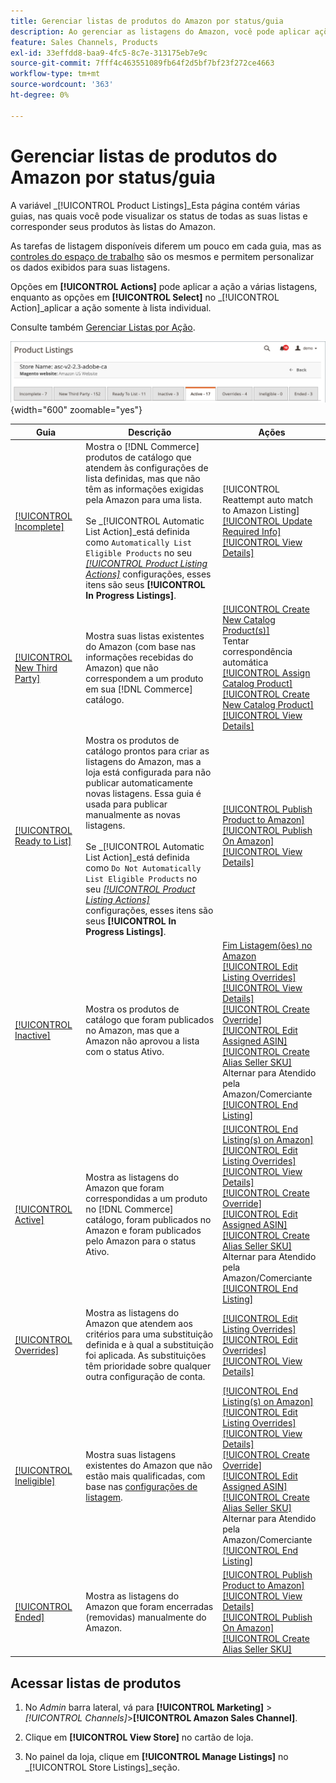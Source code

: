 ```yaml
---
title: Gerenciar listas de produtos do Amazon por status/guia
description: Ao gerenciar as listagens do Amazon, você pode aplicar ações às suas listagens de acordo com o status.
feature: Sales Channels, Products
exl-id: 33effdd8-baa9-4fc5-8c7e-313175eb7e9c
source-git-commit: 7fff4c463551089fb64f2d5bf7bf23f272ce4663
workflow-type: tm+mt
source-wordcount: '363'
ht-degree: 0%

---
```


# Gerenciar listas de produtos do Amazon por status/guia

A variável _[!UICONTROL Product Listings]_Esta página contém várias guias, nas quais você pode visualizar os status de todas as suas listas e corresponder seus produtos às listas do Amazon.

As tarefas de listagem disponíveis diferem um pouco em cada guia, mas as [controles do espaço de trabalho](./workspace-controls.md) são os mesmos e permitem personalizar os dados exibidos para suas listagens.

Opções em **[!UICONTROL Actions]** pode aplicar a ação a várias listagens, enquanto as opções em **[!UICONTROL Select]** no _[!UICONTROL Action]_aplicar a ação somente à lista individual.

Consulte também [Gerenciar Listas por Ação](./managing-listings-by-action.md).

![Guias Listas de produtos](assets/amazon-product-listings-tabs.png){width="600" zoomable="yes"}

| Guia | Descrição | Ações |
|---------------------------------------------------------------|------------------------------------------------------------------------------------------------------------------------------------------------------------------------------------------------------------------------------------------------------------------------------------------------------------------------------------------------------------------------------------------------------------------------------------------------------------|-----------------------------------------------------------------------------------------------------------------------------------------------------------------------------------------------------------------------------------------------------------------------------------------------------------------------------------------------------------------------------------------------------------------------------------------------------------------------------------------------------------------------------------------|
| [[!UICONTROL Incomplete]](./incomplete-listings.md) | Mostra o [!DNL Commerce] produtos de catálogo que atendem às configurações de lista definidas, mas que não têm as informações exigidas pela Amazon para uma lista.<br><br>Se _[!UICONTROL Automatic List Action]_está definida como `Automatically List Eligible Products` no seu [_[!UICONTROL Product Listing Actions]_](./product-listing-actions.md) configurações, esses itens são seus **[!UICONTROL In Progress Listings]**. | [!UICONTROL Reattempt auto match to Amazon Listing]<br>[[!UICONTROL Update Required Info]](./amazon-manually-update-incomplete-listing.md)<br>[[!UICONTROL View Details]](./product-listing-details.md) |
| [[!UICONTROL New Third Party]](./new-third-party-listings.md) | Mostra suas listas existentes do Amazon (com base nas informações recebidas do Amazon) que não correspondem a um produto em sua [!DNL Commerce] catálogo. | [[!UICONTROL Create New Catalog Product(s)]](./creating-assigning-catalog-products.md)<br>Tentar correspondência automática<br>[[!UICONTROL Assign Catalog Product]](./creating-assigning-catalog-products.md)<br>[[!UICONTROL Create New Catalog Product]](./creating-assigning-catalog-products.md)<br>[[!UICONTROL View Details]](./product-listing-details.md) |
| [[!UICONTROL Ready to List]](./ready-to-list.md) | Mostra os produtos de catálogo prontos para criar as listagens do Amazon, mas a loja está configurada para não publicar automaticamente novas listagens. Essa guia é usada para publicar manualmente as novas listagens.<br><br>Se _[!UICONTROL Automatic List Action]_está definida como `Do Not Automatically List Eligible Products` no seu [_[!UICONTROL Product Listing Actions]_](./product-listing-actions.md) configurações, esses itens são seus **[!UICONTROL In Progress Listings]**. | [[!UICONTROL Publish Product to Amazon]](./publish-listings-manually.md)<br>[[!UICONTROL Publish On Amazon]](./publish-listings-manually.md)<br>[[!UICONTROL View Details]](./product-listing-details.md) |
| [[!UICONTROL Inactive]](./inactive-listings.md) | Mostra os produtos de catálogo que foram publicados no Amazon, mas que a Amazon não aprovou a lista com o status Ativo. | [Fim Listagem(ões) no Amazon](./end-listings-manually.md)<br>[[!UICONTROL Edit Listing Overrides]](./creating-editing-overrides.md)<br>[[!UICONTROL View Details]](./product-listing-details.md)<br>[[!UICONTROL Create Override]](./creating-editing-overrides.md)<br>[[!UICONTROL Edit Assigned ASIN]](./edit-assigned-asin.md)<br>[[!UICONTROL Create Alias Seller SKU]](./create-alias-seller-sku.md#region-specific)<br>Alternar para Atendido pela Amazon/Comerciante<br>[[!UICONTROL End Listing]](./end-listings-manually.md) |
| [[!UICONTROL Active]](./active-listings.md) | Mostra as listagens do Amazon que foram correspondidas a um produto no [!DNL Commerce] catálogo, foram publicados no Amazon e foram publicados pelo Amazon para o status Ativo. | [[!UICONTROL End Listing(s) on Amazon]](./end-listings-manually.md)<br>[[!UICONTROL Edit Listing Overrides]](./creating-editing-overrides.md)<br>[[!UICONTROL View Details]](./product-listing-details.md)<br>[[!UICONTROL Create Override]](./creating-editing-overrides.md)<br>[[!UICONTROL Edit Assigned ASIN]](./edit-assigned-asin.md)<br>[[!UICONTROL Create Alias Seller SKU]](./create-alias-seller-sku.md#region-specific)<br>Alternar para Atendido pela Amazon/Comerciante<br>[[!UICONTROL End Listing]](./end-listings-manually.md) |
| [[!UICONTROL Overrides]](./overrides.md) | Mostra as listagens do Amazon que atendem aos critérios para uma substituição definida e à qual a substituição foi aplicada. As substituições têm prioridade sobre qualquer outra configuração de conta. | [[!UICONTROL Edit Listing Overrides]](./creating-editing-overrides.md)<br>[[!UICONTROL Edit Overrides]](./creating-editing-overrides.md)<br>[[!UICONTROL View Details]](./product-listing-details.md) |
| [[!UICONTROL Ineligible]](./ineligible-listings.md) | Mostra suas listagens existentes do Amazon que não estão mais qualificadas, com base nas [configurações de listagem](./listing-settings.md). | [[!UICONTROL End Listing(s) on Amazon]](./end-listings-manually.md)<br>[[!UICONTROL Edit Listing Overrides]](./creating-editing-overrides.md)<br>[[!UICONTROL View Details]](./product-listing-details.md)<br>[[!UICONTROL Create Override]](./creating-editing-overrides.md)<br>[[!UICONTROL Edit Assigned ASIN]](./edit-assigned-asin.md)<br>[[!UICONTROL Create Alias Seller SKU]](./create-alias-seller-sku.md#region-specific)<br>Alternar para Atendido pela Amazon/Comerciante<br>[[!UICONTROL End Listing]](./end-listings-manually.md) |
| [[!UICONTROL Ended]](./ended-listings.md) | Mostra as listagens do Amazon que foram encerradas (removidas) manualmente do Amazon. | [[!UICONTROL Publish Product to Amazon]](./publish-listings-manually.md)<br>[[!UICONTROL View Details]](./product-listing-details.md)<br>[[!UICONTROL Publish On Amazon]](./publish-listings-manually.md)<br>[[!UICONTROL Create Alias Seller SKU]](./create-alias-seller-sku.md#region-specific) |

## Acessar listas de produtos

1. No _Admin_ barra lateral, vá para **[!UICONTROL Marketing]** > _[!UICONTROL Channels]_>**[!UICONTROL Amazon Sales Channel]**.

1. Clique em **[!UICONTROL View Store]** no cartão de loja.

1. No painel da loja, clique em **[!UICONTROL Manage Listings]** no _[!UICONTROL Store Listings]_seção.
